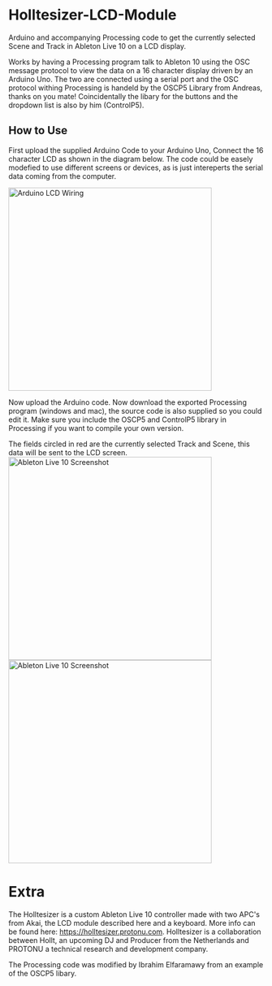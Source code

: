 # Holltesizer-LCD-Module
Arduino and accompanying Processing code to get the currently selected Scene and Track in Ableton Live 10 on a LCD display.

Works by having a Processing program talk to Ableton 10 using the OSC message protocol to view the data on a 16 character display driven by an Arduino Uno. The two are connected using a serial port and the OSC protocol withing Processing is handeld by the OSCP5 Library from Andreas, thanks on you mate! Coincidentally the libary for the buttons and the dropdown list is also by him (ControlP5).

## How to Use
First upload the supplied Arduino Code to your Arduino Uno, Connect the 16 character LCD as shown in the diagram below. The code could be easely modefied to use different screens or devices, as is just intereperts the serial data coming from the computer.

<img src="https://holltesizer.protonu.com/Arduino%20LCD%20Wiring.png" alt="Arduino LCD Wiring" width="auto" height="400">

Now upload the Arduino code. Now download the exported Processing program (windows and mac), the source code is also supplied so you could edit it. Make sure you include the OSCP5 and ControlP5 library in Processing if you want to compile your own version.

The fields circled in red are the currently selected Track and Scene, this data will be sent to the LCD screen.
<img src="https://holltesizer.protonu.com/Ableton%20Screenshot.png" alt="Ableton Live 10 Screenshot" width="auto" height="400">
<img src="https://holltesizer.protonu.com/Holltesizer%20LCD%20Module.jpeg" alt="Ableton Live 10 Screenshot" width="auto" height="400">

# Extra
The Holltesizer is a custom Ableton Live 10 controller made with two APC's from Akai, the LCD module described here and a keyboard. More info can be found here: https://holltesizer.protonu.com. Holltesizer is a collaboration between Hollt, an upcoming DJ and Producer from the Netherlands and PROTONU a technical research and development company.

The Processing code was modified by Ibrahim Elfaramawy from an example of the OSCP5 libary.
